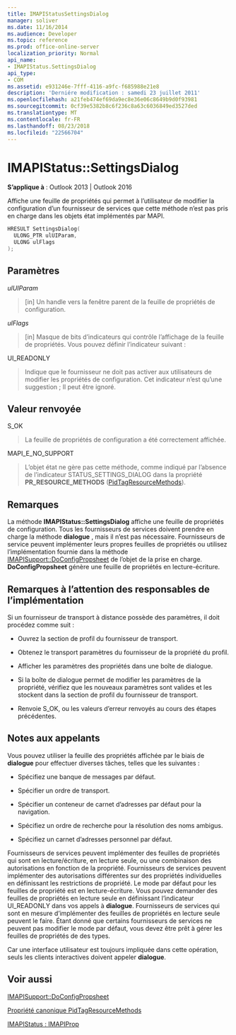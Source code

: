 ```yaml
---
title: IMAPIStatusSettingsDialog
manager: soliver
ms.date: 11/16/2014
ms.audience: Developer
ms.topic: reference
ms.prod: office-online-server
localization_priority: Normal
api_name:
- IMAPIStatus.SettingsDialog
api_type:
- COM
ms.assetid: e931246e-7fff-4116-a9fc-f685988e21e8
description: 'Derniére modification : samedi 23 juillet 2011'
ms.openlocfilehash: a21feb474ef69da9ec8e36e06c8649b9d0f93981
ms.sourcegitcommit: 0cf39e5382b8c6f236c8a63c6036849ed3527ded
ms.translationtype: MT
ms.contentlocale: fr-FR
ms.lasthandoff: 08/23/2018
ms.locfileid: "22566704"
---
```

# <a name="imapistatussettingsdialog"></a>IMAPIStatus::SettingsDialog

  
  
**S’applique à** : Outlook 2013 | Outlook 2016 
  
Affiche une feuille de propriétés qui permet à l’utilisateur de modifier la configuration d’un fournisseur de services que cette méthode n’est pas pris en charge dans les objets état implémentés par MAPI.
  
```cpp
HRESULT SettingsDialog(
  ULONG_PTR ulUIParam,
  ULONG ulFlags
);
```

## <a name="parameters"></a>Paramètres

 _ulUIParam_
  
> [in] Un handle vers la fenêtre parent de la feuille de propriétés de configuration.
    
 _ulFlags_
  
> [in] Masque de bits d’indicateurs qui contrôle l’affichage de la feuille de propriétés. Vous pouvez définir l’indicateur suivant :
    
UI_READONLY 
  
> Indique que le fournisseur ne doit pas activer aux utilisateurs de modifier les propriétés de configuration. Cet indicateur n’est qu’une suggestion ; Il peut être ignoré.
    
## <a name="return-value"></a>Valeur renvoyée

S_OK 
  
> La feuille de propriétés de configuration a été correctement affichée.
    
MAPI_E_NO_SUPPORT 
  
> L’objet état ne gère pas cette méthode, comme indiqué par l’absence de l’indicateur STATUS_SETTINGS_DIALOG dans la propriété **PR_RESOURCE_METHODS** ([PidTagResourceMethods](pidtagresourcemethods-canonical-property.md)).
    
## <a name="remarks"></a>Remarques

La méthode **IMAPIStatus::SettingsDialog** affiche une feuille de propriétés de configuration. Tous les fournisseurs de services doivent prendre en charge la méthode **dialogue** , mais il n’est pas nécessaire. Fournisseurs de service peuvent implémenter leurs propres feuilles de propriétés ou utilisez l’implémentation fournie dans la méthode [IMAPISupport::DoConfigPropsheet](imapisupport-doconfigpropsheet.md) de l’objet de la prise en charge. **DoConfigPropsheet** génère une feuille de propriétés en lecture-écriture. 
  
## <a name="notes-to-implementers"></a>Remarques à l’attention des responsables de l’implémentation

Si un fournisseur de transport à distance possède des paramètres, il doit procédez comme suit :
  
- Ouvrez la section de profil du fournisseur de transport.
    
- Obtenez le transport paramètres du fournisseur de la propriété du profil.
    
- Afficher les paramètres des propriétés dans une boîte de dialogue.
    
- Si la boîte de dialogue permet de modifier les paramètres de la propriété, vérifiez que les nouveaux paramètres sont valides et les stockent dans la section de profil du fournisseur de transport.
    
- Renvoie S_OK, ou les valeurs d’erreur renvoyés au cours des étapes précédentes.
    
## <a name="notes-to-callers"></a>Notes aux appelants

Vous pouvez utiliser la feuille des propriétés affichée par le biais de **dialogue** pour effectuer diverses tâches, telles que les suivantes : 
  
- Spécifiez une banque de messages par défaut.
    
- Spécifier un ordre de transport.
    
- Spécifier un conteneur de carnet d’adresses par défaut pour la navigation.
    
- Spécifiez un ordre de recherche pour la résolution des noms ambigus.
    
- Spécifiez un carnet d’adresses personnel par défaut.
    
Fournisseurs de services peuvent implémenter des feuilles de propriétés qui sont en lecture/écriture, en lecture seule, ou une combinaison des autorisations en fonction de la propriété. Fournisseurs de services peuvent implémenter des autorisations différentes sur des propriétés individuelles en définissant les restrictions de propriété. Le mode par défaut pour les feuilles de propriété est en lecture-écriture. Vous pouvez demander des feuilles de propriétés en lecture seule en définissant l’indicateur UI_READONLY dans vos appels à **dialogue**. Fournisseurs de services qui sont en mesure d’implémenter des feuilles de propriétés en lecture seule peuvent le faire. Étant donné que certains fournisseurs de services ne peuvent pas modifier le mode par défaut, vous devez être prêt à gérer les feuilles de propriétés de des types. 
  
Car une interface utilisateur est toujours impliquée dans cette opération, seuls les clients interactives doivent appeler **dialogue**.
  
## <a name="see-also"></a>Voir aussi



[IMAPISupport::DoConfigPropsheet](imapisupport-doconfigpropsheet.md)
  
[Propriété canonique PidTagResourceMethods](pidtagresourcemethods-canonical-property.md)
  
[IMAPIStatus : IMAPIProp](imapistatusimapiprop.md)

